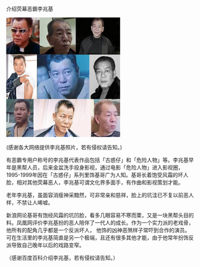 介绍荧幕恶霸李兆基


![介绍荧幕恶霸李兆基](https://github.com/ywangnccu/ywang/blob/main/images/ZHAOJI.jpg)

(感谢各大网络提供李兆基照片，若有侵权请告知。)

有恶霸专用户称号的李兆基代表作品包括「古惑仔」和「危险人物」等。李兆基早年是黑帮人员，后来金盆洗手投身影视，通过电影「危险人物」进入影视圈，1995-1999年因在「古惑仔」系列里饰基哥广为人知。基哥长着饱受风霜的坏人脸，相对其他荧幕恶人，李兆基可谓文化界多面手，有作曲和影视策划才能。

老年李兆基，虽面容消瘦神采黯然，可非常亲和慈祥，脸上的坑洼已不复以前恶人样，不禁让人唏嘘。

新浪网论基哥有饱经风霜的坑凹脸，看多几眼容易不寒而栗，又是一块黑帮头目的料。凤凰网评价李兆基扮的恶人陪伴了一代人的成长。作为一个实力派的老戏骨，他所有的配角几乎都是一个反派坏人，
他饰的凶神恶煞样子常吓到合作的演员。可在生活里的李兆基简直是另一个极端，且还有很多其他才能，由于他常年扮饰反派导致自己晚年以后的戏路变窄。

（感谢百度百科介绍李兆基，若有侵权请告知。）
